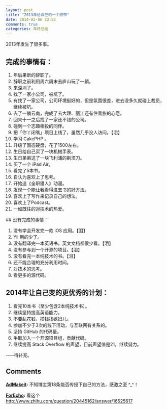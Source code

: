 ```yaml
---
layout: post
title: "2013年给自己的一个胶带"
date: 2014-02-06 22:52
comments: true
categories: 年终总结
---
```


2013年发生了很多事。

## 完成的事情有：

 1. 年后果断的辞职了。
 2. 辞职之前利用周六周末去庐山玩了一躺。
 3. 来深圳了。
 4. 找了一家小公司，被坑了。
 5. 有找了一家公司，公司环境挺好的，但是氛围很差，进去没多久就碰上裁员，继续被坑。
 6. 去了一躺云南，完成了去大理、丽江还有住青旅的心愿。
 7. 回来十一之后找了一家还不错的公司。
 8. 碰到一个志趣相投的同伴。
 9. 把「你丫闭嘴」项目上线了，虽然几乎没人访问。【泪】
 10. 学习 CakePHP 。
 11. 升级了固态硬盘，花了1500左右。
 12. 生日给自己买了一块机械手表。
 13. 生日弟弟送了一块飞利浦的剃须刀。
 14. 买了一个 iPad Air。
 15. 看完了5本书。
 16. 自认为喜欢上了思考。
 17. 开始追《全职猎人》动漫。
 18. 发现一个能让我看得进去书的好方法。
 19. 喜欢上了写作来记录自己的想法。
 20. 喜欢上了Podcast。
 21. 一如既往的对技术的热爱。

<!--more-->

## 没有完成的事情：

 1. 没有学会开发完一款 iOS 应用。【泪】
 2. Yii 用的少了。
 3. 没有翻译完一本英语书，英文文档都很少看。【泪】
 4. 没有参与到一个开源的项目。【泪】
 5. 没有看完一本纯技术的书。【泪】
 6. 还不能合理的充分利用时间。
 7. 对技术的思考。
 8. 看更多的源代码。

## 2014年让自己变的更优秀的计划：

 1. 看完10本书（至少包含2本纯技术书）。
 2. 继续坚持提高英语能力。
 3. 不要乱花钱，攒钱找媳妇儿。
 4. 参加不少于3次的线下活动，与互联网有关系的。
 5. 坚持 GitHub 的代码量。
 6. 争取加入一个开源项目组，贡献代码。
 7. 继续提高 Stack Overflow 的声望，目前声望值是21，继续努力。

----待补充。

## Comments

**[AdMakeit](#201 "2014-02-09 18:49:00"):** 不知博主第18条能否传授下自己的方法，感激之至 ^_^！

**[ForEcho](#202 "2014-02-09 19:44:00"):** 看这个 <http://www.zhihu.com/question/20445162/answer/16525617>

